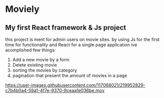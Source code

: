 # Moviely

## My first React framework & Js project

this project is ment for admin users on movie sites.
by using Js for the first time for functionality and React for a single page application
ive acomplished few things: 
1) Add a new movie by a form
2) Delete existing movie
3) sorting the movies by category
4) pagination that present the amount of movies in a page


https://user-images.githubusercontent.com/117068021/219952829-c7b4b0a4-59a1-4f7e-9370-9ceaa1e036be.mov

